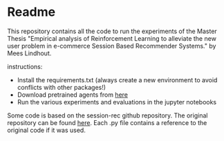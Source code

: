 # Readme

This repository contains all the code to run the experiments of the Master Thesis "Empirical analysis of Reinforcement Learning to alleviate
the new user problem in e-commerce Session Based Recommender Systems." by Mees Lindhout.

instructions:
- Install the requirements.txt (always create a new environment to avoid conflicts with other packages!)
- Download pretrained agents from [here](https://icthva-my.sharepoint.com/:f:/g/personal/mees_lindhout_hva_nl/EjZqaU7dDDhNlYVhK2PJT18BKCpxamzrmgyMT9tIHuk-kQ?e=JgkLKM)
- Run the various experiments and evaluations in the jupyter notebooks


Some code is based on the session-rec github repository. The original repository can be found [here](https://github.com/rn5l/session-rec). Each .py file contains a reference to the original code if it was used.